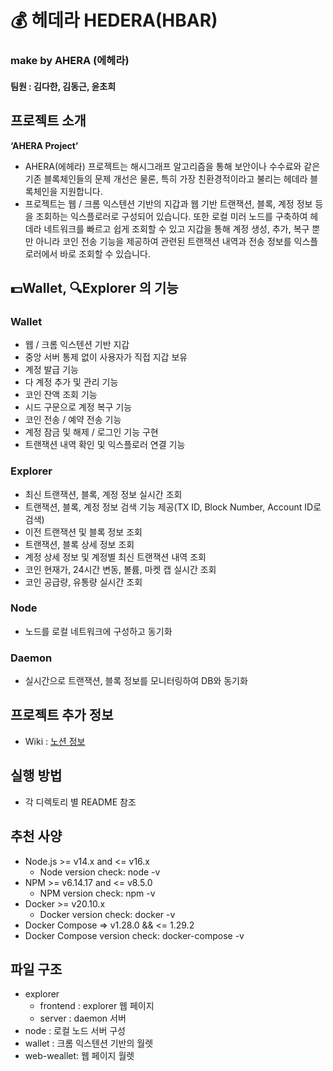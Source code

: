 # 💰 헤데라 HEDERA(HBAR)

### make by AHERA (에헤라)
#### 팀원 : 김다한, 김동근, 윤초희

## 프로젝트 소개

**‘AHERA Project’**
- AHERA(에헤라) 프로젝트는 해시그래프 알고리즘을 통해 보안이나 수수료와 같은 기존 블록체인들의 문제 개선은 물론, 특히 가장 친환경적이라고 불리는 헤데라 블록체인을 지원합니다.
- 프로젝트는 웹 / 크롬 익스텐션 기반의 지갑과 웹 기반 트랜잭션, 블록, 계정 정보 등을 조회하는 익스플로러로 구성되어 있습니다. 또한 로컬 미러 노드를 구축하여 헤데라 네트워크를 빠르고 쉽게 조회할 수 있고 지갑을 통해 계정 생성, 추가, 복구 뿐만 아니라 코인 전송 기능을 제공하여 관련된 트랜잭션 내역과 전송 정보를 익스플로러에서 바로 조회할 수 있습니다.

## 💵Wallet, 🔍Explorer 의 기능

### Wallet
- 웹 / 크롬 익스텐션 기반 지갑
- 중앙 서버 통제 없이 사용자가 직접 지갑 보유
- 계정 발급 기능
- 다 계정 추가 및 관리 기능
- 코인 잔액 조회 기능
- 시드 구문으로 계정 복구 기능
- 코인 전송 / 예약 전송 기능
- 계정 잠금 및 해제 / 로그인 기능 구현
- 트랜잭션 내역 확인 및 익스플로러 연결 기능

### Explorer
- 최신 트랜잭션, 블록, 계정 정보 실시간 조회
- 트랜잭션, 블록, 계정 정보 검색 기능 제공(TX ID, Block Number, Account ID로 검색)
- 이전 트랜잭션 및 블록 정보 조회
- 트랜잭션, 블록 상세 정보 조회
- 계정 상세 정보 및 계정별 최신 트랜잭션 내역 조회
- 코인 현재가, 24시간 변동, 볼륨, 마켓 캡 실시간 조회
- 코인 공급량, 유통량 실시간 조회

### Node
- 노드를 로컬 네트워크에 구성하고 동기화

### Daemon
- 실시간으로 트랜잭션, 블록 정보를 모니터링하여 DB와 동기화

## 프로젝트 추가 정보
- Wiki : [노션 정보](https://www.notion.so/codestates/6-AHERA-d509b43f2b1d42ec83b46696fe5a7b26)

## 실행 방법
- 각 디렉토리 별 README 참조

## 추천 사양
- Node.js >= v14.x and <= v16.x
  - Node version check: node -v
- NPM >= v6.14.17 and <= v8.5.0
  - NPM version check: npm -v
- Docker >= v20.10.x
  - Docker version check: docker -v
- Docker Compose => v1.28.0 && <= 1.29.2
 - Docker Compose version check: docker-compose -v

## 파일 구조
 - explorer
   - frontend : explorer 웹 페이지
   - server : daemon 서버
 - node : 로컬 노드 서버 구성
 - wallet : 크롬 익스텐션 기반의 월렛
 - web-weallet: 웹 페이지 월렛
